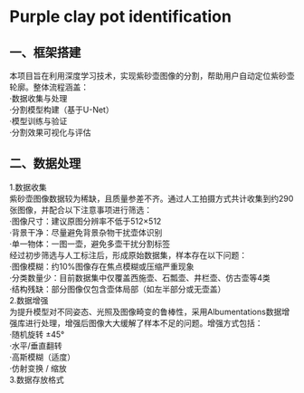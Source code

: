 # Purple clay pot identification
## 一、框架搭建
本项目旨在利用深度学习技术，实现紫砂壶图像的分割，帮助用户自动定位紫砂壶轮廓。整体流程涵盖：<br>
  ·数据收集与处理<br>
  ·分割模型构建（基于U-Net）<br>
  ·模型训练与验证<br>
  ·分割效果可视化与评估<br>

## 二、数据处理
1.数据收集<br>
  紫砂壶图像数据较为稀缺，且质量参差不齐。通过人工拍摄方式共计收集到约290张图像，并配合以下注意事项进行筛选：<br>
  ·图像尺寸：建议原图分辨率不低于512×512<br>
  ·背景干净：尽量避免背景杂物干扰壶体识别<br>
  ·单一物体：一图一壶，避免多壶干扰分割标签<br>
经过初步筛选与人工标注后，形成原始数据集，样本存在以下问题：<br>
  ·图像模糊：约10%图像存在焦点模糊或压缩严重现象<br>
  ·分类数量少：目前数据集中仅覆盖西施壶、石瓢壶、井栏壶、仿古壶等4类<br>
  ·结构残缺：部分图像仅包含壶体局部（如左半部分或无壶盖）<br>
2.数据增强<br>
为提升模型对不同姿态、光照及图像畸变的鲁棒性，采用Albumentations数据增强库进行处理，增强后图像大大缓解了样本不足的问题。增强方式包括：<br>
   ·随机旋转 ±45°<br>
   ·水平/垂直翻转<br>
   ·高斯模糊（适度）<br>
   ·仿射变换 / 缩放<br>
3.数据存放格式<br>
